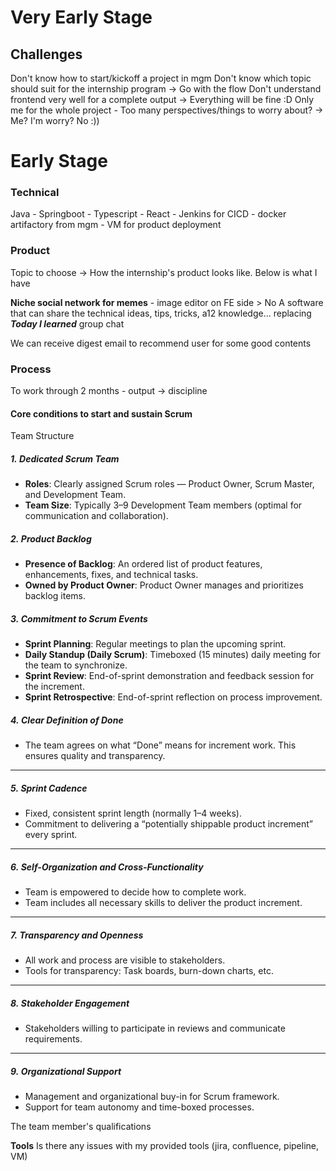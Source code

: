 
# Very Early Stage
## Challenges
Don't know how to start/kickoff a project in mgm
Don't know which topic should suit for the internship program -> Go with the flow
Don't understand frontend very well for a complete output -> Everything will be fine :D
Only me for the whole project - Too many perspectives/things to worry about? -> Me? I'm worry? No :))

# Early Stage
### Technical 
Java - Springboot - Typescript - React - Jenkins for CICD - docker artifactory from mgm - VM for product deployment

### Product 
Topic to choose -> How the internship's product looks like. Below is what I have

**Niche social network for memes** - image editor on FE side > No 
A software that can share the technical ideas, tips, tricks, a12 knowledge... replacing ***Today I learned*** group chat

We can receive digest email to recommend user for some good contents

### Process
To work through 2 months - output -> discipline
#### Core conditions to start and sustain Scrum

Team Structure
##### 1. Dedicated Scrum Team
- **Roles**: Clearly assigned Scrum roles — Product Owner, Scrum Master, and Development Team.
- **Team Size**: Typically 3–9 Development Team members (optimal for communication and collaboration).
##### 2. Product Backlog

- **Presence of Backlog**: An ordered list of product features, enhancements, fixes, and technical tasks.
- **Owned by Product Owner**: Product Owner manages and prioritizes backlog items.

##### 3. Commitment to Scrum Events

- **Sprint Planning**: Regular meetings to plan the upcoming sprint.
- **Daily Standup (Daily Scrum)**: Timeboxed (15 minutes) daily meeting for the team to synchronize.
- **Sprint Review**: End-of-sprint demonstration and feedback session for the increment.
- **Sprint Retrospective**: End-of-sprint reflection on process improvement.

##### 4. Clear Definition of Done

- The team agrees on what “Done” means for increment work. This ensures quality and transparency.

---

##### 5. **Sprint Cadence**

- Fixed, consistent sprint length (normally 1–4 weeks).
- Commitment to delivering a “potentially shippable product increment” every sprint.

---

##### 6. **Self-Organization and Cross-Functionality**

- Team is empowered to decide how to complete work.
- Team includes all necessary skills to deliver the product increment.

---

##### 7. **Transparency and Openness**

- All work and process are visible to stakeholders.
- Tools for transparency: Task boards, burn-down charts, etc.

---

##### 8. **Stakeholder Engagement**

- Stakeholders willing to participate in reviews and communicate requirements.

---

##### 9. **Organizational Support**

- Management and organizational buy-in for Scrum framework.
- Support for team autonomy and time-boxed processes.




The team member's qualifications

**Tools**
Is there any issues with my provided tools (jira, confluence, pipeline, VM)


